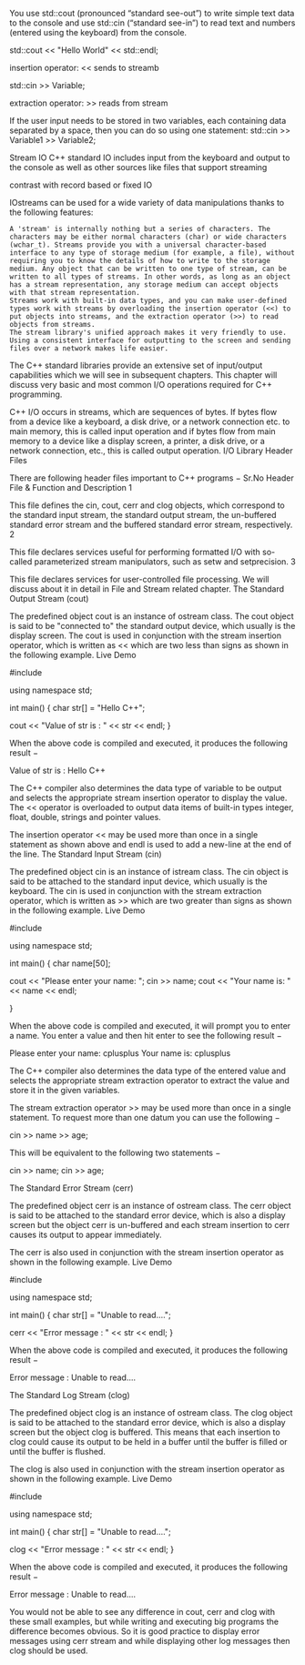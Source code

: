 

You use std::cout (pronounced “standard see-out”) to write simple text data to the
console and use std::cin (“standard see-in”) to read text and numbers (entered using the
keyboard) from the console.

std::cout << "Hello World" << std::endl;

insertion operator: << sends to streamb

std::cin >> Variable;

extraction operator: >> reads from stream

If the user input
needs to be stored in two variables, each containing data separated by a space, then you
can do so using one statement:
std::cin >> Variable1 >> Variable2;


Stream IO
C++ standard IO includes input from the keyboard and output to the console as well as other sources like files that support streaming

contrast with record based  or fixed IO

IOstreams can be used for a wide variety of data manipulations thanks to the following features:

    A 'stream' is internally nothing but a series of characters. The characters may be either normal characters (char) or wide characters (wchar_t). Streams provide you with a universal character-based interface to any type of storage medium (for example, a file), without requiring you to know the details of how to write to the storage medium. Any object that can be written to one type of stream, can be written to all types of streams. In other words, as long as an object has a stream representation, any storage medium can accept objects with that stream representation.
    Streams work with built-in data types, and you can make user-defined types work with streams by overloading the insertion operator (<<) to put objects into streams, and the extraction operator (>>) to read objects from streams.
    The stream library's unified approach makes it very friendly to use. Using a consistent interface for outputting to the screen and sending files over a network makes life easier.



The C++ standard libraries provide an extensive set of input/output capabilities which we will see in subsequent chapters. This chapter will discuss very basic and most common I/O operations required for C++ programming.

C++ I/O occurs in streams, which are sequences of bytes. If bytes flow from a device like a keyboard, a disk drive, or a network connection etc. to main memory, this is called input operation and if bytes flow from main memory to a device like a display screen, a printer, a disk drive, or a network connection, etc., this is called output operation.
I/O Library Header Files

There are following header files important to C++ programs −
Sr.No 	Header File & Function and Description
1 	

<iostream>

This file defines the cin, cout, cerr and clog objects, which correspond to the standard input stream, the standard output stream, the un-buffered standard error stream and the buffered standard error stream, respectively.
2 	

<iomanip>

This file declares services useful for performing formatted I/O with so-called parameterized stream manipulators, such as setw and setprecision.
3 	

<fstream>

This file declares services for user-controlled file processing. We will discuss about it in detail in File and Stream related chapter.
The Standard Output Stream (cout)

The predefined object cout is an instance of ostream class. The cout object is said to be "connected to" the standard output device, which usually is the display screen. The cout is used in conjunction with the stream insertion operator, which is written as << which are two less than signs as shown in the following example.
Live Demo

#include <iostream>

using namespace std;

int main() {
   char str[] = "Hello C++";

   cout << "Value of str is : " << str << endl;
}

When the above code is compiled and executed, it produces the following result −

Value of str is : Hello C++

The C++ compiler also determines the data type of variable to be output and selects the appropriate stream insertion operator to display the value. The << operator is overloaded to output data items of built-in types integer, float, double, strings and pointer values.

The insertion operator << may be used more than once in a single statement as shown above and endl is used to add a new-line at the end of the line.
The Standard Input Stream (cin)

The predefined object cin is an instance of istream class. The cin object is said to be attached to the standard input device, which usually is the keyboard. The cin is used in conjunction with the stream extraction operator, which is written as >> which are two greater than signs as shown in the following example.
Live Demo

#include <iostream>

using namespace std;

int main() {
   char name[50];

   cout << "Please enter your name: ";
   cin >> name;
   cout << "Your name is: " << name << endl;

}

When the above code is compiled and executed, it will prompt you to enter a name. You enter a value and then hit enter to see the following result −

Please enter your name: cplusplus
Your name is: cplusplus

The C++ compiler also determines the data type of the entered value and selects the appropriate stream extraction operator to extract the value and store it in the given variables.

The stream extraction operator >> may be used more than once in a single statement. To request more than one datum you can use the following −

cin >> name >> age;

This will be equivalent to the following two statements −

cin >> name;
cin >> age;

The Standard Error Stream (cerr)

The predefined object cerr is an instance of ostream class. The cerr object is said to be attached to the standard error device, which is also a display screen but the object cerr is un-buffered and each stream insertion to cerr causes its output to appear immediately.

The cerr is also used in conjunction with the stream insertion operator as shown in the following example.
Live Demo

#include <iostream>

using namespace std;

int main() {
   char str[] = "Unable to read....";

   cerr << "Error message : " << str << endl;
}

When the above code is compiled and executed, it produces the following result −

Error message : Unable to read....

The Standard Log Stream (clog)

The predefined object clog is an instance of ostream class. The clog object is said to be attached to the standard error device, which is also a display screen but the object clog is buffered. This means that each insertion to clog could cause its output to be held in a buffer until the buffer is filled or until the buffer is flushed.

The clog is also used in conjunction with the stream insertion operator as shown in the following example.
Live Demo

#include <iostream>

using namespace std;

int main() {
   char str[] = "Unable to read....";

   clog << "Error message : " << str << endl;
}

When the above code is compiled and executed, it produces the following result −

Error message : Unable to read....

You would not be able to see any difference in cout, cerr and clog with these small examples, but while writing and executing big programs the difference becomes obvious. So it is good practice to display error messages using cerr stream and while displaying other log messages then clog should be used.
